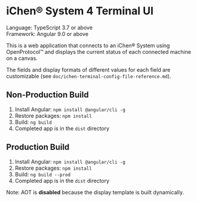 iChen® System 4 Terminal UI
==========================

Language: TypeScript 3.7 or above  
Framework: Angular 9.0 or above

This is a web application that connects to an iChen® System using OpenProtocol™
and displays the current status of each connected machine on a canvas.

The fields and display formats of different values for each field are customizable
(see `doc/ichen-terminal-config-file-reference.md`).

Non-Production Build
-------------------

1. Install Angular: `npm install @angular/cli -g`
2. Restore packages: `npm install`
3. Build: `ng build`
4. Completed app is in the `dist` directory

Production Build
----------------

1. Install Angular: `npm install @angular/cli -g`
2. Restore packages: `npm install`
3. Build: `ng build --prod`
4. Completed app is in the `dist` directory

Note: AOT is **disabled** because the display template is built dynamically.

